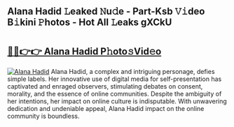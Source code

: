 ## Alana Hadid 𝙻eaked 𝙽u𝚍e - Part-Ksb 𝚅𝚒deo B𝚒kini 𝙿hotos - Hot All 𝙻eaks gXCkU

# <h2><a href="http://ld1qti.urlbe.top/?page=Alana+Hadid">🔗🔗👉👉 Alana Hadid P𝚑oto𝚜Vid𝚎o</a></h2>

[![Alana Hadid](https://i.imgur.com/eBuTRDB.gif)](http://ld1qti.urlbe.top/?page=Alana+Hadid)
Alana Hadid, a complex and intriguing personage, defies simple labels. Her innovative use of digital media for self-presentation has captivated and enraged observers, stimulating debates on consent, morality, and the essence of online communities. Despite the ambiguity of her intentions, her impact on online culture is indisputable. With unwavering dedication and undeniable appeal, Alana Hadid impact on the online community is boundless.
